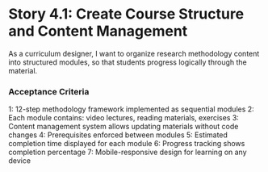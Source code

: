 # Story 4.1: Create Course Structure and Content Management

As a curriculum designer,
I want to organize research methodology content into structured modules,
so that students progress logically through the material.

### Acceptance Criteria
1: 12-step methodology framework implemented as sequential modules
2: Each module contains: video lectures, reading materials, exercises
3: Content management system allows updating materials without code changes
4: Prerequisites enforced between modules
5: Estimated completion time displayed for each module
6: Progress tracking shows completion percentage
7: Mobile-responsive design for learning on any device
